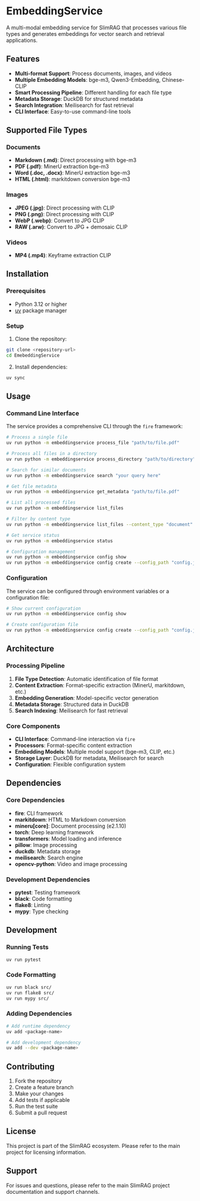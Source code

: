 # EmbeddingService

A multi-modal embedding service for SlimRAG that processes various file types and generates embeddings for vector search and retrieval applications.

## Features

- **Multi-format Support**: Process documents, images, and videos
- **Multiple Embedding Models**: bge-m3, Qwen3-Embedding, Chinese-CLIP
- **Smart Processing Pipeline**: Different handling for each file type
- **Metadata Storage**: DuckDB for structured metadata
- **Search Integration**: Meilisearch for fast retrieval
- **CLI Interface**: Easy-to-use command-line tools

## Supported File Types

### Documents

- **Markdown (.md)**: Direct processing with bge-m3
- **PDF (.pdf)**: MinerU extraction bge-m3
- **Word (.doc, .docx)**: MinerU extraction bge-m3
- **HTML (.html)**: markitdown conversion bge-m3

### Images

- **JPEG (.jpg)**: Direct processing with CLIP
- **PNG (.png)**: Direct processing with CLIP
- **WebP (.webp)**: Convert to JPG CLIP
- **RAW (.arw)**: Convert to JPG + demosaic CLIP

### Videos

- **MP4 (.mp4)**: Keyframe extraction CLIP

## Installation

### Prerequisites

- Python 3.12 or higher
- [uv](https://docs.astral.sh/uv/) package manager

### Setup

1. Clone the repository:

```bash
git clone <repository-url>
cd EmebeddingService
```

2. Install dependencies:

```bash
uv sync
```

## Usage

### Command Line Interface

The service provides a comprehensive CLI through the `fire` framework:

```bash
# Process a single file
uv run python -m embeddingservice process_file "path/to/file.pdf"

# Process all files in a directory
uv run python -m embeddingservice process_directory "path/to/directory"

# Search for similar documents
uv run python -m embeddingservice search "your query here"

# Get file metadata
uv run python -m embeddingservice get_metadata "path/to/file.pdf"

# List all processed files
uv run python -m embeddingservice list_files

# Filter by content type
uv run python -m embeddingservice list_files --content_type "document"

# Get service status
uv run python -m embeddingservice status

# Configuration management
uv run python -m embeddingservice config show
uv run python -m embeddingservice config create --config_path "config.json"
```

### Configuration

The service can be configured through environment variables or a configuration file:

```bash
# Show current configuration
uv run python -m embeddingservice config show

# Create configuration file
uv run python -m embeddingservice config create --config_path "config.json"
```

## Architecture

### Processing Pipeline

1. **File Type Detection**: Automatic identification of file format
2. **Content Extraction**: Format-specific extraction (MinerU, markitdown, etc.)
3. **Embedding Generation**: Model-specific vector generation
4. **Metadata Storage**: Structured data in DuckDB
5. **Search Indexing**: Meilisearch for fast retrieval

### Core Components

- **CLI Interface**: Command-line interaction via `fire`
- **Processors**: Format-specific content extraction
- **Embedding Models**: Multiple model support (bge-m3, CLIP, etc.)
- **Storage Layer**: DuckDB for metadata, Meilisearch for search
- **Configuration**: Flexible configuration system

## Dependencies

### Core Dependencies

- **fire**: CLI framework
- **markitdown**: HTML to Markdown conversion
- **mineru[core]**: Document processing (e2.1.10)
- **torch**: Deep learning framework
- **transformers**: Model loading and inference
- **pillow**: Image processing
- **duckdb**: Metadata storage
- **meilisearch**: Search engine
- **opencv-python**: Video and image processing

### Development Dependencies

- **pytest**: Testing framework
- **black**: Code formatting
- **flake8**: Linting
- **mypy**: Type checking

## Development

### Running Tests

```bash
uv run pytest
```

### Code Formatting

```bash
uv run black src/
uv run flake8 src/
uv run mypy src/
```

### Adding Dependencies

```bash
# Add runtime dependency
uv add <package-name>

# Add development dependency
uv add --dev <package-name>
```

## Contributing

1. Fork the repository
2. Create a feature branch
3. Make your changes
4. Add tests if applicable
5. Run the test suite
6. Submit a pull request

## License

This project is part of the SlimRAG ecosystem. Please refer to the main project for licensing information.

## Support

For issues and questions, please refer to the main SlimRAG project documentation and support channels.
